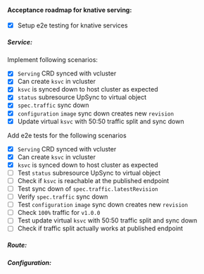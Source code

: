 #### Acceptance roadmap for knative serving:
- [x] Setup e2e testing for knative services
##### Service:
Implement following scenarios:
- [x] `Serving` CRD synced with vcluster
- [x] Can create `ksvc` in vcluster
- [x] `ksvc` is synced down to host cluster as expected
- [x] `status` subresource UpSync to virtual object
- [x] `spec.traffic` sync down
- [x] `configuration` `image` sync down creates new `revision`
- [x] Update virtual `ksvc` with 50:50 traffic split and sync down

Add e2e tests for the following scenarios
- [x] `Serving` CRD synced with vcluster
- [x] Can create `ksvc` in vcluster
- [x] `ksvc` is synced down to host cluster as expected
- [ ] Test `status` subresource UpSync to virtual object
- [ ] Check if `ksvc` is reachable at the published endpoint
- [ ] Test sync down of `spec.traffic.latestRevision`
- [ ] Verify `spec.traffic` sync down
- [ ] Test `configuration` `image` sync down creates new `revision`
- [ ] Check `100%` traffic for `v1.0.0`
- [ ] Test update virtual `ksvc` with 50:50 traffic split and sync down
- [ ] Check if traffic split actually works at published endpoint
##### Route:

##### Configuration:
